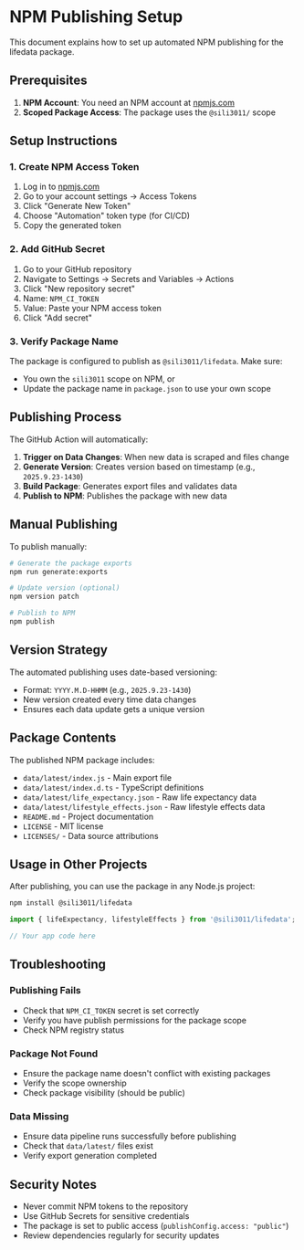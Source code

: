 # NPM Publishing Setup

This document explains how to set up automated NPM publishing for the lifedata package.

## Prerequisites

1. **NPM Account**: You need an NPM account at [npmjs.com](https://npmjs.com)
2. **Scoped Package Access**: The package uses the `@sili3011/` scope

## Setup Instructions

### 1. Create NPM Access Token

1. Log in to [npmjs.com](https://npmjs.com)
2. Go to your account settings → Access Tokens
3. Click "Generate New Token"
4. Choose "Automation" token type (for CI/CD)
5. Copy the generated token

### 2. Add GitHub Secret

1. Go to your GitHub repository
2. Navigate to Settings → Secrets and Variables → Actions
3. Click "New repository secret"
4. Name: `NPM_CI_TOKEN`
5. Value: Paste your NPM access token
6. Click "Add secret"

### 3. Verify Package Name

The package is configured to publish as `@sili3011/lifedata`. Make sure:

- You own the `sili3011` scope on NPM, or
- Update the package name in `package.json` to use your own scope

## Publishing Process

The GitHub Action will automatically:

1. **Trigger on Data Changes**: When new data is scraped and files change
2. **Generate Version**: Creates version based on timestamp (e.g., `2025.9.23-1430`)
3. **Build Package**: Generates export files and validates data
4. **Publish to NPM**: Publishes the package with new data

## Manual Publishing

To publish manually:

```bash
# Generate the package exports
npm run generate:exports

# Update version (optional)
npm version patch

# Publish to NPM
npm publish
```

## Version Strategy

The automated publishing uses date-based versioning:
- Format: `YYYY.M.D-HHMM` (e.g., `2025.9.23-1430`)
- New version created every time data changes
- Ensures each data update gets a unique version

## Package Contents

The published NPM package includes:
- `data/latest/index.js` - Main export file
- `data/latest/index.d.ts` - TypeScript definitions
- `data/latest/life_expectancy.json` - Raw life expectancy data
- `data/latest/lifestyle_effects.json` - Raw lifestyle effects data
- `README.md` - Project documentation
- `LICENSE` - MIT license
- `LICENSES/` - Data source attributions

## Usage in Other Projects

After publishing, you can use the package in any Node.js project:

```bash
npm install @sili3011/lifedata
```

```javascript
import { lifeExpectancy, lifestyleEffects } from '@sili3011/lifedata';

// Your app code here
```

## Troubleshooting

### Publishing Fails
- Check that `NPM_CI_TOKEN` secret is set correctly
- Verify you have publish permissions for the package scope
- Check NPM registry status

### Package Not Found
- Ensure the package name doesn't conflict with existing packages
- Verify the scope ownership
- Check package visibility (should be public)

### Data Missing
- Ensure data pipeline runs successfully before publishing
- Check that `data/latest/` files exist
- Verify export generation completed

## Security Notes

- Never commit NPM tokens to the repository
- Use GitHub Secrets for sensitive credentials
- The package is set to public access (`publishConfig.access: "public"`)
- Review dependencies regularly for security updates